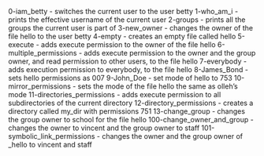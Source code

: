 0-iam_betty - switches the current user to the user betty
1-who_am_i - prints the effective username of the current user
2-groups - prints all the groups the current user is part of
3-new_owner -  changes the owner of the file hello to the user betty
4-empty - creates an empty file called hello
5-execute - adds execute permission to the owner of the file hello
6-multiple_permissions - adds execute permission to the owner and the group owner, and read permission to other users, to the file hello
7-everybody - adds execution permission to everybody, to the file hello
8-James_Bond - sets hello permissions as 007
9-John_Doe - set mode of hello to 753
10-mirror_permissions - sets the mode of the file hello the same as olleh’s mode
11-directories_permissions - adds execute permission to all subdirectories of the current directory
12-directory_permissions - creates a directory called my_dir with permissions 751
13-change_group - changes the group owner to school for the file hello
100-change_owner_and_group - changes the owner to vincent and the group owner to staff
101-symbolic_link_permissions - changes the owner and the group owner of _hello to vincent and staff
